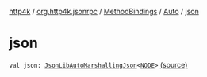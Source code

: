 [http4k](../../../index.md) / [org.http4k.jsonrpc](../../index.md) / [MethodBindings](../index.md) / [Auto](index.md) / [json](./json.md)

# json

`val json: `[`JsonLibAutoMarshallingJson`](../../../org.http4k.format/-json-lib-auto-marshalling-json/index.md)`<`[`NODE`](index.md#NODE)`>` [(source)](https://github.com/http4k/http4k/blob/master/http4k-jsonrpc/src/main/kotlin/org/http4k/jsonrpc/MethodBindings.kt#L36)
